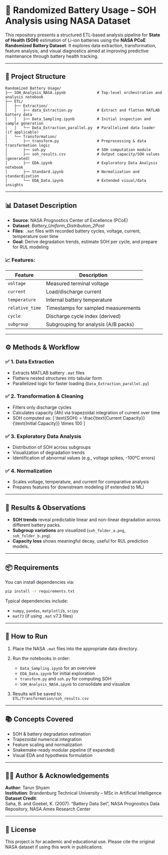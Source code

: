 
# 🔋 Randomized Battery Usage – SOH Analysis using NASA Dataset

This repository presents a structured ETL-based analysis pipeline for **State of Health (SOH)** estimation of Li-ion batteries using the **NASA PCoE Randomized Battery Dataset**. It explores data extraction, transformation, feature analysis, and visual diagnostics aimed at improving predictive maintenance through battery health tracking.

---

## 📂 Project Structure

```
Randomized Battery Usage/
├── SOH_Analysis_NASA.ipynb              # Top-level orchestration and analysis notebook
├── ETL/
│   ├── Extraction/
│   │   ├── data_Extraction.py           # Extract and flatten MATLAB battery data
│   │   ├── Data_Sampling.ipynb          # Initial inspection and sample generation
│   │   └── Data_Extraction_parallel.py  # Parallelized data loader (if applicable)
│   └── Transformation/
│       ├── transform.py                 # Preprocessing & data transformation logic
│       ├── soh.py                       # SOH computation module
│       ├── soh_results.csv              # Output capacity/SOH values (generated)
│       ├── EDA.ipynb                    # Exploratory Data Analysis notebook
│       ├── Standard.ipynb               # Normalization and standardization
│       └── EDA_Data.ipynb               # Extended visual/data insights
```

---

## 📊 Dataset Description

- **Source**: NASA Prognostics Center of Excellence (PCoE)  
- **Dataset**: *Battery_Uniform_Distribution_2Post*  
- **Files**: `.mat` files with recorded battery cycles, voltage, current, temperature over time  
- **Goal**: Derive degradation trends, estimate SOH per cycle, and prepare for RUL modeling  

### 📈 Features:
| Feature         | Description                           |
|----------------|---------------------------------------|
| `voltage`       | Measured terminal voltage             |
| `current`       | Load/discharge current                |
| `temperature`   | Internal battery temperature          |
| `relative_time` | Timestamps for sampled measurements   |
| `cycle`         | Discharge cycle index (derived)       |
| `subgroup`      | Subgrouping for analysis (A/B packs)  |

---

## ⚙️ Methods & Workflow

### ✅ 1. **Data Extraction**
- Extracts MATLAB battery `.mat` files
- Flattens nested structures into tabular form
- Parallelized logic for faster loading (`Data_Extraction_parallel.py`)

### ✅ 2. **Transformation & Cleaning**
- Filters only discharge cycles
- Calculates capacity (Ah) via trapezoidal integration of current over time
- SOH computed as:
  \[
  \text{SOH} = \frac{\text{Current Capacity}}{\text{Initial Capacity}} \times 100
  \]

### ✅ 3. **Exploratory Data Analysis**
- Distribution of SOH across subgroups
- Visualization of degradation trends
- Identification of abnormal values (e.g., voltage spikes, -100°C errors)

### ✅ 4. **Normalization**
- Scales voltage, temperature, and current for comparative analysis
- Prepares features for downstream modeling (if extended to ML)

---

## 📌 Results & Observations

- **SOH trends** reveal predictable linear and non-linear degradation across different battery packs.
- **Subgroup variations** are visualized (`soh_folder_a.png`, `soh_folder_b.png`).
- **Capacity loss** shows meaningful decay, useful for RUL prediction models.

---

## 📦 Requirements

You can install dependencies via:

```bash
pip install -r requirements.txt
```

Typical dependencies include:
- `numpy`, `pandas`, `matplotlib`, `scipy`
- `mat73` (if using `.mat` v7.3 files)

---

## 🚀 How to Run

1. Place the NASA `.mat` files into the appropriate data directory.
2. Run the notebooks in order:
   - `Data_Sampling.ipynb` for an overview
   - `EDA_Data.ipynb` for initial exploration
   - `transform.py` and `soh.py` for computing SOH
   - `SOH_Analysis_NASA.ipynb` to consolidate and visualize

3. Results will be saved to:  
   `ETL/Transformation/soh_results.csv`

---

## 📚 Concepts Covered

- SOH & battery degradation estimation
- Trapezoidal numerical integration
- Feature scaling and normalization
- Snakemake-ready modular pipeline (if expanded)
- Visual EDA and hypothesis formulation

---

## 👨‍🔬 Author & Acknowledgements

**Author**: Tarun Shyam  
**Institution**: Brandenburg Technical University – MSc in Artificial Intelligence  
**Dataset Credit**:  
Saha, B. and Goebel, K. (2007). “Battery Data Set”, NASA Prognostics Data Repository, NASA Ames Research Center

---

## 📜 License

This project is for academic and educational use. Please cite the original NASA dataset if using this work in publications.
